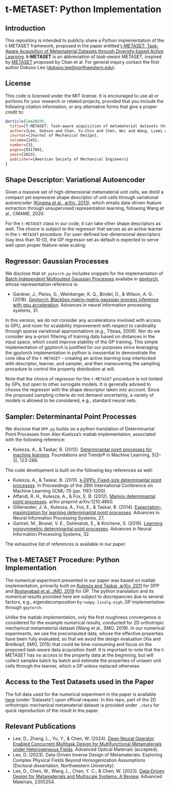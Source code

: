 # t-METASET: Python Implementation

## Introduction
This repository is intended to publicly share a Python implementation of the t-METASET framework, 
proposed in the paper entitled [t-METASET: Task-Aware Acquisition of Metamaterial Datasets through Diversity-based Active Learning](https://asmedigitalcollection.asme.org/mechanicaldesign/article/145/3/031704/1147447/t-METASET-Task-Aware-Acquisition-of-Metamaterial). 
**t-METASET** is an abbreviation of _task-aware_ METASET, inspired by [METASET](https://asmedigitalcollection.asme.org/mechanicaldesign/article/143/3/031707/1087582/METASET-Exploring-Shape-and-Property-Spaces-for) proposed by Chan et al.
For general inquiry contact the first author Doksoo Lee (doksoo.lee@northwestern.edu).

## License
This code is licensed under the MIT license. It is encouraged to use all or portions for your research or related projects, provided that you include the following citation information, or any alternative forms that give a proper credit to:

```bibtex
@article{lee2023t,
  title={T-METASET: Task-aware acquisition of metamaterial datasets through diversity-based active learning},
  author={Lee, Doksoo and Chan, Yu-Chin and Chen, Wei and Wang, Liwei and van Beek, Anton and Chen, Wei},
  journal={Journal of Mechanical Design},
  volume={145},
  number={3},
  pages={031704},
  year={2023},
  publisher={American Society of Mechanical Engineers}
}
```


## Shape Descriptor: Variational Autoencoder

Given a massive set of high-dimensional metamaterial unit cells, we distill a compact yet expressive shape descriptor of unit cells through variational autoencoder ([Kingma et al., arXiv, 2013](https://arxiv.org/abs/1312.6114)), which entails data-driven feature extraction through unsupervised representation learning, following Wang et al., CMAME, 2020.

For the `t-METASET` class in our code, it can take other shape descriptors as well. The choice is subject to the regressor that serves as an active learner in the `t-METASET` procedure. For user-defined low-dimensional descriptors (say less than 10-D), the GP regressor set as default is expected to serve well upon proper feature-wise scaling.

## Regressor: Gaussian Processes

We disclose that `GP_pytorch.py` includes snippets for the implementation of [Batch Independent Multioutput Gaussian Processes](https://docs.gpytorch.ai/en/stable/examples/03_Multitask_Exact_GPs/Batch_Independent_Multioutput_GP.html) availabe in [gpytorch](https://gpytorch.ai/),
whose representation reference is:

- Gardner, J., Pleiss, G., Weinberger, K. Q., Bindel, D., & Wilson, A. G. (2018). [Gpytorch: Blackbox matrix-matrix gaussian process inference with gpu acceleration](https://papers.nips.cc/paper/2018/hash/101c673e6e65ea618ce8c964f23f10d6-Abstract.html). Advances in neural information processing systems, 31.

In this version, we do not consider any accelerations involved with access to GPU, and room for scalability improvement with respect to cardinality through sparse variational approximations (e.g., Titsias, 2009). Nor do we consider any a-priori filtering of training data based on distances in the input space, which could improve stability of the GP training. This simple implementation of gpytorch is justified for our purposes since leveraging the gpytorch implementation in python is inessential to demonstrate the core idea of the `t-METASET` – creating an active learning loop interlocked with descriptor, learner, and sampler, and then maneuvering the sampling procedure to control the property distribution at will.

Note that the choice of regressor for the `t-METASET` procedure is not limited by GPs, but open to other surrogate models. It is generally advised to choose the regressor with the shape descriptor taken into account. Since the proposed sampling criteria do not demand uncertainty, a variety of models is allowed to be considered, e.g., standard neural nets.

## Sampler: Determinantal Point Processes

We disclose that `DPP.py` builds on a python translation of Determinantal Point Processes from Alex Kuelsza’s matlab implementation, associated with the following reference:

- Kulesza, A., & Taskar, B. (2012). [Determinantal point processes for machine learning](https://arxiv.org/abs/1207.6083). Foundations and Trends® in Machine Learning, 5(2–3), 123-286.

The code development is built on the following key references as well:

- Kulesza, A., & Taskar, B. (2011). [k-DPPs: Fixed-size determinantal point processes](https://dl.acm.org/doi/10.5555/3104482.3104632). In Proceedings of the 28th International Conference on Machine Learning (ICML-11) (pp. 1193-1200).
- Affandi, R. H., Kulesza, A., & Fox, E. B. (2012). [Markov determinantal point processes](https://arxiv.org/abs/1210.4850). arXiv preprint arXiv:1210.4850.
 - Gillenwater, J. A., Kulesza, A., Fox, E., & Taskar, B. (2014). [Expectation-maximization for learning determinantal point processes](https://papers.nips.cc/paper/2014/hash/3a9ecb25d24f9d0a8279b19d014d9c68-Abstract.html). Advances in Neural Information Processing Systems, 27.
- Gartrell, M., Brunel, V. E., Dohmatob, E., & Krichene, S. (2019). [Learning nonsymmetric determinantal point processes](https://papers.nips.cc/paper/2019/hash/9a382a7b26e99e2c12af3abf8b3b7f0d-Abstract.html). Advances in Neural Information Processing Systems, 32.

The exhaustive list of references is available in our paper.

## The t-METASET Procedure: Python Implementation

The numerical experiment presented in our paper was based on matlab implementation, primarily built on [Kulesza and Taskar, arXiv, 2011](https://arxiv.org/abs/1207.6083) for DPP and [Bostanabad et al. JMD, 2019](https://asmedigitalcollection.asme.org/mechanicaldesign/article/141/11/111402/955350/Globally-Approximate-Gaussian-Processes-for-Big) for GP. The python translation and its numerical results provided here are subject to discrepancies due to several factors, e.g., eigendecomposition by `numpy.linalg.eigh`, GP implementation through `gpytorch`.

Unlike the matlab implementation, only the first roughness convergence is considered for the example numerical results, conducted for 2D orthotropic mechanical metamaterial dataset (Wang et al., SMO, 2019). In our numerical experiments, we use the precomputed data, whose the effective properties have been fully evaluated, so that we avoid the design evaluation (Xia and Breitkopf, SMO, 2015) that could be time-consuming and focus on the proposed task-aware data acquisition itself. It is important to note that the t-METASET has no access to the property data at the beginning, but will collect samples batch by batch and estimate the properties of unseen unit cells through the learner, which a GP unless replaced otherwise.

## Access to the Test Datasets used in the Paper

The full data used for the numerical experiment in the paper is available [here](https://ideal.mech.northwestern.edu/software/) (under 'Datasets') upon official request. In this repo, part of the 2D orthotropic mechanical metamaterial dataset is provided under `./data` for quick reproduction of the result in the paper.

## Relevant Publications

- Lee, D., Zhang, L., Yu, Y., & Chen, W. (2024). [Deep Neural Operator Enabled Concurrent Multitask Design for Multifunctional Metamaterials under Heterogeneous Fields](https://onlinelibrary.wiley.com/doi/10.1002/adom.202301638). Advanced Optical Materials (accepted).
- Lee, D. (2023). Data-Driven Inverse Design of Metamaterials: Exploring Complex Physical Fields Beyond Homogenization Assumptions (Doctoral dissertation, Northwestern University).
- Lee, D., Chen, W., Wang, L., Chan, Y. C., & Chen, W. (2023). [Data‐Driven Design for Metamaterials and Multiscale Systems: A Review](https://onlinelibrary.wiley.com/doi/10.1002/adma.202305254). Advanced Materials, 2305254.





